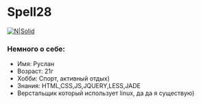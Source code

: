 # Spell28

[![N|Solid](http://diesel.elcat.kg/uploads/av-79938.png)](https://vk.com/rus_swkg)

### Немного о себе:


  - Имя: Руслан
  - Возраст: 21г
  - Хобби: Спорт, активный отдых)
  - Знания: HTML,CSS,JS,JQUERY,LESS,JADE
  - Верстальщик который использует linux, да да я существую)
